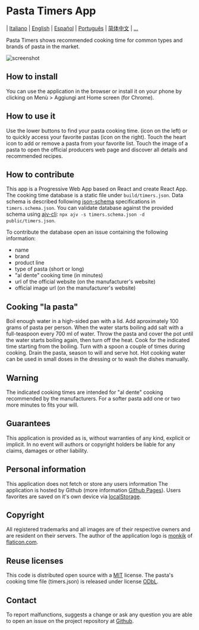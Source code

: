# Pasta Timers App

| [Italiano](https://github.com/jenkin/pasta-timers-app/blob/master/README.md) | [English](https://github.com/jenkin/pasta-timers-app/blob/master/README-en.md) | [Español](https://github.com/jenkin/pasta-timers-app/blob/master/README-es.md) | [Português](https://github.com/jenkin/pasta-timers-app/blob/master/README-pt.md) | [简体中文](https://github.com/jenkin/pasta-timers-app/blob/master/README-zh_HANS.md) | [...](https://github.com/jenkin/pasta-timers-app/issues/15)

Pasta Timers shows recommended cooking time for common types and brands of pasta in the market.

![screenshot](https://repository-images.githubusercontent.com/214686946/4b0a8980-ed27-11e9-827f-88954c137291)

## How to install

You can use the application in the browser or install it on your phone by clicking on Menù > Aggiungi ant Home screen (for Chrome).

## How to use it

Use the lower buttons to find your pasta cooking time. (icon on the left)
or to quickly access your favorite pastas (icon on the right).
Touch the heart icon to add or remove a pasta from your favorite list.
Touch the image of a pasta to open the official producers web page and discover all details and recommended recipes.

## How to contribute

This app is a Progressive Web App based on React and create React App.
The cooking time database is a static file under `build/timers.json`.
Data schema is described following [json-schema](https://json-schema.org/) specifications in `timers.schema.json`.
You can validate database against the provided schema using [ajv-cli](https://github.com/jessedc/ajv-cli): `npx ajv -s timers.schema.json -d public/timers.json`.

To contribute the database open an issue containing the following information:

* name
* brand
* product line
* type of pasta (short or long)
* "al dente" cooking time (in minutes)
* url of the official website (on the manufacturer's website)
* official image url (on the manufacturer's website)

## Cooking "la pasta"

Boil enough water in a high-sided pan with a lid.
Add aproximately 100 grams of pasta per person.
When the water starts boiling add salt with a full-teaspoon every 700 ml of water.
Throw the pasta and cover the pot until the water starts boiling again, then turn off the heat.
Cook for the indicated time starting from the boiling.
Turn with a spoon a couple of times during cooking.
Drain the pasta, season to will and serve hot.
Hot cooking water can be used in small doses in the dressing or to wash the dishes manually.

## Warning

The indicated cooking times are intended for "al dente" cooking recommended by the manufacturers.
For a softer pasta add one or two more minutes to fits your will.

## Guarantees

This application is provided as is, without warranties of any kind, explicit or implicit.
In no event will authors or copyright holders be liable for any claims, damages or other liability.

## Personal information

This application does not fetch or store any users information
The application is hosted by Github (more information <a href="https://pages.github.com/" rel="noopener noreferrer" target="_blank">Github Pages</a>).
Users favorites are saved on it's own device via  <a href="https://developer.mozilla.org/en-US/docs/Web/API/Window/localStorage" rel="noopener noreferrer" target="_blank">localStorage</a>.

## Copyright

All registered trademarks and all images are of their respective owners and are resident on their servers.
The author of the application logo is <a href="https://www.flaticon.com/authors/monkik" title="monkik">monkik</a> of <a href="https://www.flaticon.com/" title="Flaticon">flaticon.com</a>.

## Reuse licenses

This code is distributed open source with a  <a href="https://tldrlegal.com/license/mit-license" rel="noopener noreferrer" target="_blank">MIT</a> license.
The pasta's cooking time file (timers.json) is released under license <a href="https://tldrlegal.com/license/odc-open-database-license-(odbl)" rel="noopener noreferrer" target="_blank">ODbL</a>.

## Contact

To report malfunctions, suggests a change or ask any question you are able to open an issue on the project repository at <a href="https://github.com/jenkin/pasta-timers-app/issues" rel="noopener noreferrer" target="_blank">Github</a>.
